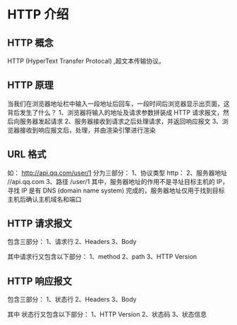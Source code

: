 # HTTP 介绍

## HTTP 概念
HTTP (HyperText Transfer Protocal) ,超文本传输协议。

## HTTP 原理
当我们在浏览器地址栏中输入一段地址后回车，一段时间后浏览器显示出页面，这背后发生了什么？
1、浏览器将输入的地址及请求参数拼装成 HTTP 请求报文，然后向服务器发起请求
2、服务器接收到请求之后处理请求，并返回响应报文
3、浏览器接收到响应报文后，处理，并由渲染引擎进行渲染

## URL 格式
如： http://api.qq.com/user/1
分为三部分：
1、协议类型             http：
2、服务器地址           //api.qq.com
3、路径                /user/1
其中，服务器地址的作用不是寻址目标主机的 IP，寻找 IP 是有 DNS (domain name system) 完成的，服务器地址仅用于找到目标主机后确认主机域名和端口

## HTTP 请求报文
包含三部分：
1、请求行
2、Headers
3、Body

其中请求行又包含以下部分：
1、method
2、path
3、HTTP Version

## HTTP 响应报文
包含三部分：
1、状态行
2、Headers
3、Body

其中 状态行又包含以下部分：
1、HTTP Version
2、状态码
3、状态信息
